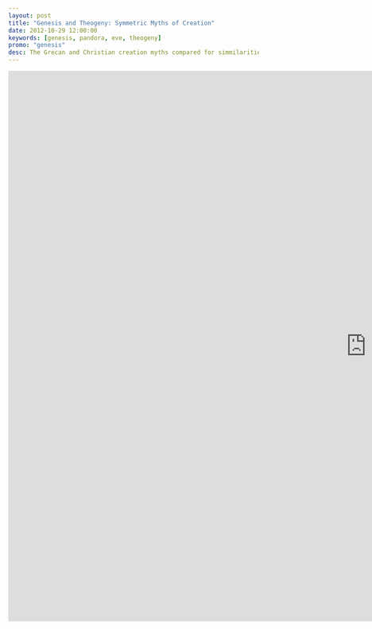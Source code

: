```yaml
---
layout: post
title: "Genesis and Theogeny: Symmetric Myths of Creation"
date: 2012-10-29 12:00:00
keywords: [genesis, pandora, eve, theogeny]
promo: "genesis"
desc: The Grecan and Christian creation myths compared for simmilarities.
---
```


<iframe src="https://docs.google.com/presentation/d/e/2PACX-1vTqvz7nCVpZpZ_3toi5qy2CqNO3qSHMy19HGJOaRZFoMvtK6NQK4tRFlPOdpMOFY4CZL66BO0SInj66/embed?start=false&loop=false&delayms=3000" frameborder="0" width="1440" height="1109" allowfullscreen="true" mozallowfullscreen="true" webkitallowfullscreen="true"></iframe>
